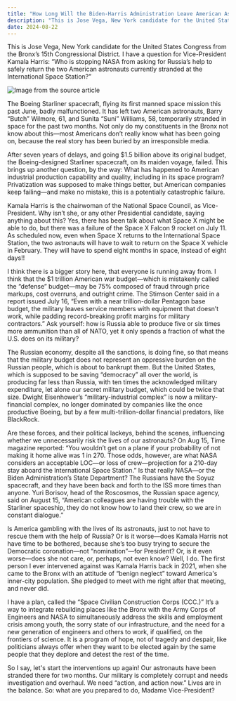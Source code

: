 ```yaml
---
title: "How Long Will the Biden-Harris Administration Leave American Astronauts Stranded in Space?"
description: "This is Jose Vega, New York candidate for the United States Congress from the Bronx’s 15th Congressional District. I have a question for Vice-President Kamala Harris: “Who is stopping NASA from asking for Russia’s help to safely return the two American astronauts currently stranded at the International Space Station?” The Boeing Starliner spacecraft, flying its"
date: 2024-08-22
---
```


This is Jose Vega, New York candidate for the United States Congress from the Bronx’s 15th Congressional District. I have a question for Vice-President Kamala Harris: “Who is stopping NASA from asking for Russia’s help to safely return the two American astronauts currently stranded at the International Space Station?”

![Image from the source article](/images/statements/how-long-will-the-biden-harris-administration-leave-american-astronauts-stranded-in-space/01_sky-earth-space-working-1024x678.jpg)

The Boeing Starliner spacecraft, flying its first manned space mission this past June, badly malfunctioned. It has left two American astronauts, Barry “Butch” Wilmore, 61, and Sunita “Suni” Williams, 58, temporarily stranded in space for the past two months. Not only do my constituents in the Bronx not know about this—most Americans don’t really know what has been going on, because the real story has been buried by an irresponsible media.

After seven years of delays, and going $1.5 billion above its original budget, the Boeing-designed Starliner spacecraft, on its maiden voyage, failed. This brings up another question, by the way: What has happened to American industrial production capability and quality, including in its space program? Privatization was supposed to make things better, but American companies keep failing—and make no mistake, this is a potentially catastrophic failure.

Kamala Harris is the chairwoman of the National Space Council, as Vice-President. Why isn’t she, or any other Presidential candidate, saying anything about this? Yes, there has been talk about what Space X might be able to do, but there was a failure of the Space X Falcon 9 rocket on July 11. As scheduled now, even when Space X returns to the International Space Station, the two astronauts will have to wait to return on the Space X vehicle in February. They will have to spend eight months in space, instead of eight days!!

I think there is a bigger story here, that everyone is running away from. I think that the $1 trillion American war budget—which is mistakenly called the “defense” budget—may be 75% composed of fraud through price markups, cost overruns, and outright crime. The Stimson Center said in a report issued July 16, “Even with a near trillion-dollar Pentagon base budget, the military leaves service members with equipment that doesn’t work, while padding record-breaking profit margins for military contractors.” Ask yourself: how is Russia able to produce five or six times more ammunition than all of NATO, yet it only spends a fraction of what the U.S. does on its military?

The Russian economy, despite all the sanctions, is doing fine, so that means that the military budget does not represent an oppressive burden on the Russian people, which is about to bankrupt them. But the United States, which is supposed to be saving “democracy” all over the world, is producing far less than Russia, with ten times the acknowledged military expenditure, let alone our secret military budget, which could be twice that size. Dwight Eisenhower’s “military-industrial complex” is now a military-financial complex, no longer dominated by companies like the once productive Boeing, but by a few multi-trillion-dollar financial predators, like BlackRock.

Are these forces, and their political lackeys, behind the scenes, influencing whether we unnecessarily risk the lives of our astronauts? On Aug 15, Time magazine reported: “You wouldn’t get on a plane if your probability of not making it home alive was 1 in 270. Those odds, however, are what NASA considers an acceptable LOC—or loss of crew—projection for a 210-day stay aboard the International Space Station.”
Is that really NASA—or the Biden Administration’s State Department? The Russians have the Soyuz spacecraft, and they have been back and forth to the ISS more times than anyone. Yuri Borisov, head of the Roscosmos, the Russian space agency, said on August 15, “American colleagues are having trouble with the Starliner spaceship, they do not know how to land their crew, so we are in constant dialogue.”

Is America gambling with the lives of its astronauts, just to not have to rescue them with the help of Russia? Or is it worse—does Kamala Harris not have time to be bothered, because she’s too busy trying to secure the Democratic coronation—not “nomination”—for President? Or, is it even worse—does she not care, or, perhaps, not even know? Well, I do. The first person I ever intervened against was Kamala Harris back in 2021, when she came to the Bronx with an attitude of “benign neglect” toward America's inner-city population. She pledged to meet with me right after that meeting, and never did.

I have a plan, called the “Space Civilian Construction Corps (CCC.)” It’s a way to integrate rebuilding places like the Bronx with the Army Corps of Engineers and NASA to simultaneously address the skills and employment crisis among youth, the sorry state of our infrastructure, and the need for a new generation of engineers and others to work, if qualified, on the frontiers of science. It is a program of hope, not of tragedy and despair, like politicians always offer when they want to be elected again by the same people that they deplore and detest the rest of the time.

So I say, let's start the interventions up again! Our astronauts have been stranded there for two months. Our military is completely corrupt and needs investigation and overhaul. We need “action, and action now.” Lives are in the balance. So: what are you prepared to do, Madame Vice-President?

